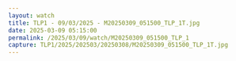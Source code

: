 ```yaml
---
layout: watch
title: TLP1 - 09/03/2025 - M20250309_051500_TLP_1T.jpg
date: 2025-03-09 05:15:00
permalink: /2025/03/09/watch/M20250309_051500_TLP_1
capture: TLP1/2025/202503/20250308/M20250309_051500_TLP_1T.jpg
---
```

